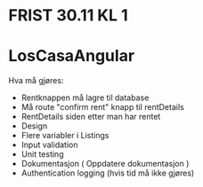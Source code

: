 # FRIST 30.11 KL 1
# LosCasaAngular

Hva må gjøres:
- Rentknappen må lagre til database
- Må route "confirm rent" knapp til rentDetails
- RentDetails siden etter man har rentet
- Design
- Flere variabler i Listings
- Input validation
- Unit testing
- Dokumentasjon ( Oppdatere dokumentasjon )
- Authentication logging (hvis tid må ikke gjøres)
